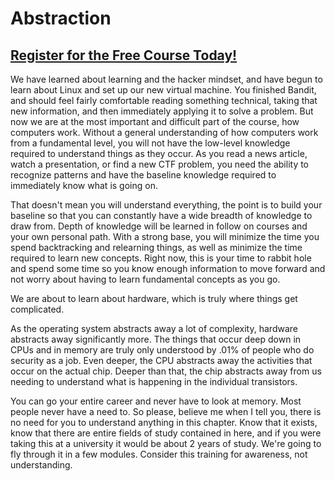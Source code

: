 # Abstraction
##  [Register for the Free Course Today!](https://www.roppers.org/courses/fundamentals)
We have learned about learning and the hacker mindset, and have begun to learn about Linux and set up our new virtual machine. You finished Bandit, and should feel fairly comfortable reading something technical, taking that new information, and then immediately applying it to solve a problem. But now we are at the most important and difficult part of the course, how computers work. Without a general understanding of how computers work from a fundamental level, you will not have the low-level knowledge required to understand things as they occur. As you read a news article, watch a presentation, or find a new CTF problem, you need the ability to recognize patterns and have the baseline knowledge required to immediately know what is going on.

That doesn't mean you will understand everything, the point is to build your baseline so that you can constantly have a wide breadth of knowledge to draw from. Depth of knowledge will be learned in follow on courses and your own personal path. With a strong base, you will minimize the time you spend backtracking and relearning things, as well as minimize the time required to learn new concepts. Right now, this is your time to rabbit hole and spend some time so you know enough information to move forward and not worry about having to learn fundamental concepts as you go.

We are about to learn about hardware, which is truly where things get complicated. 

As the operating system abstracts away a lot of complexity, hardware abstracts away significantly more. The things that occur deep down in CPUs and in memory are truly only understood by .01% of people who do security as a job. Even deeper, the CPU abstracts away the activities that occur on the actual chip. Deeper than that, the chip abstracts away from us needing to understand what is happening in the individual transistors. 

You can go your entire career and never have to look at memory. Most people never have a need to. So please, believe me when I tell you, there is no need for you to understand anything in this chapter. Know that it exists, know that there are entire fields of study contained in here, and if you were taking this at a university it would be about 2 years of study. We're going to fly through it in a few modules. Consider this training for awareness, not understanding. 
 